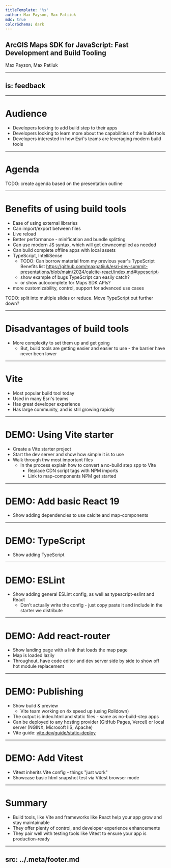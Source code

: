 ```yaml
---
titleTemplate: '%s'
author: Max Payson, Max Patiiuk
mdc: true
colorSchema: dark
---
```


## ArcGIS Maps SDK for JavaScript: Fast Development and Build Tooling

Max Payson, Max Patiiuk

---
is: feedback
---


---

# Audience

- Developers looking to add build step to their apps
- Developers looking to learn more about the capabilities of the build tools
- Developers interested in how Esri's teams are leveraging modern build tools


---

# Agenda

TODO: create agenda based on the presentation outline



---

# Benefits of using build tools

- Ease of using external libraries
- Can import/export between files
- Live reload
- Better performance - minification and bundle splitting
- Can use modern JS syntax, which will get downcompiled as needed
- Can build complete offline apps with local assets
- TypeScript, IntelliSense
  - TODO: Can borrow material from my previous year's TypeScript Benefits list https://github.com/maxpatiiuk/esri-dev-summit-presentations/blob/main/2024/calcite-react/index.md#typescript-
  - show example of bugs TypeScript can easily catch?
  - or show autocomplete for Maps SDK APIs?
- more customizability, control, support for advanced use cases

TODO: split into multiple slides or reduce. Move TypeScript out further down?


---

# Disadvantages of build tools

- More complexity to set them up and get going
  - But, build tools are getting easier and easier to use - the barrier have never been lower


---

# Vite

- Most popular build tool today
- Used in many Esri's teams
- Has great developer experience
- Has large community, and is still growing rapidly


---

# DEMO: Using Vite starter

- Create a Vite starter project
- Start the dev server and show how simple it is to use
- Walk through thw most important files
  - In the process explain how to convert a no-build step spp to Vite
    - Replace CDN script tags with NPM imports
    - Link to map-components NPM get started


---

# DEMO: Add basic React 19

- Show adding dependencies to use calcite and map-components


---

# DEMO: TypeScript

- Show adding TypeScript


---

# DEMO: ESLint

- Show adding general ESLint config, as well as typescript-eslint and React
  - Don't actually write the config - just copy paste it and include in the starter we distribute


---

# DEMO: Add react-router

- Show landing page with a link that loads the map page
- Map is loaded lazily
- Throughout, have code editor and dev server side by side to show off hot module replacement


---

# DEMO: Publishing

- Show build & preview
  - Vite team working on 4x speed up (using Rolldown)
- The output is index.html and static files - same as no-build-step apps
- Can be deployed to any hosting provider (GitHub Pages, Vercel) or local server (NGINX, Microsoft IIS, Apache)
- Vite guide: [vite.dev/guide/static-deploy](https://vite.dev/guide/static-deploy)

---

# DEMO: Add Vitest

- Vitest inherits Vite config - things "just work"
- Showcase basic html snapshot test via Vitest browser mode


---

# Summary

- Build tools, like Vite and frameworks like React help your app grow and stay maintainable
- They offer plenty of control, and developer experience enhancements
- They pair well with testing tools like Vitest to ensure your app is production-ready


---
src: ../.meta/footer.md
---
